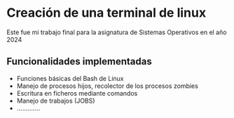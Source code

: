 # Creación de una terminal de linux
Este fue mi trabajo final para la asignatura de Sistemas Operativos en el año 2024

## Funcionalidades implementadas
- Funciones básicas del Bash de Linux
- Manejo de procesos hijos, recolector de los procesos zombies
- Escritura en ficheros mediante comandos
- Manejo de trabajos (JOBS)
- .............
